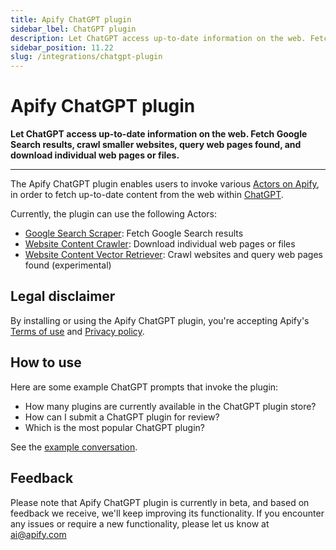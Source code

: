 ```yaml
---
title: Apify ChatGPT plugin
sidebar_lbel: ChatGPT plugin
description: Let ChatGPT access up-to-date information on the web. Fetch Google Search results, crawl smaller websites, query web pages found, and download individual web pages or files.
sidebar_position: 11.22
slug: /integrations/chatgpt-plugin
---
```


# Apify ChatGPT plugin

**Let ChatGPT access up-to-date information on the web. Fetch Google Search results, crawl smaller websites, query web pages found, and download individual web pages or files.**

---

The Apify ChatGPT plugin enables users to invoke various [Actors on Apify](https://apify.com/store),
in order to fetch up-to-date content from the web within [ChatGPT](https://chat.openai.com/).

Currently, the plugin can use the following Actors:

- [Google Search Scraper](https://apify.com/apify/google-search-scraper): Fetch Google Search results
- [Website Content Crawler](https://apify.com/apify/website-content-crawler): Download individual web pages or files
- [Website Content Vector Retriever](https://apify.com/hamza.alwan/website-content-vector-retriever): Crawl websites and query web pages found (experimental)

## Legal disclaimer

By installing or using the Apify ChatGPT plugin, you're accepting Apify's [Terms of use](https://apify.com/terms-of-use) and [Privacy policy](https://apify.com/privacy-policy).

## How to use

Here are some example ChatGPT prompts that invoke the plugin:

- How many plugins are currently available in the ChatGPT plugin store?
- How can I submit a ChatGPT plugin for review?
- Which is the most popular ChatGPT plugin?

See the [example conversation](https://chat.openai.com/share/719b751c-be9e-4e02-9454-dd171d8ee9c7).

## Feedback

Please note that Apify ChatGPT plugin is currently in beta, and based on feedback we receive, we'll keep improving its functionality.
If you encounter any issues or require a new functionality, please let us know at [ai@apify.com](mailto:ai@apify.com)
